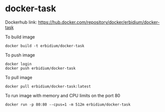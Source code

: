 # docker-task

Dockerhub link:
https://hub.docker.com/repository/docker/erbidium/docker-task

To build image

```
docker build -t erbidium/docker-task
```

To push image

```
docker login
docker push erbidium/docker-task
```

To pull image

```
docker pull erbidium/docker-task:latest
```

To run image with memory and CPU limits on the port 80

```
docker run -p 80:80 --cpus=1 -m 512m erbidium/docker-task
```
